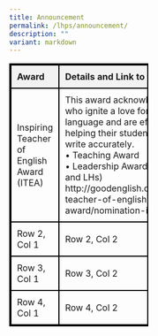 ```yaml
---
title: Announcement
permalink: /lhps/announcement/
description: ""
variant: markdown
---
```

<style>
        table {
            width: 50%;
            border-collapse: collapse;
						border: 2px solid black;
        }
        th {
            border: 2px solid black;
            padding: 10px;
            text-align: left; /* Align header text to left */
            background-color: #f2f2f2;
        }
        td {
            border: 2px solid black;
            padding: 10px;
            text-align: left; /* Align table data text to left */
        }
</style>
<table>
        <tbody><tr>
            <th>Award</th>
            <th>Details and Link to Online Form</th>
            <th>Deadline</th>
        </tr>
        <tr>
            <td>Inspiring Teacher of English Award (ITEA)</td>
            <td>This award acknowledges teachers who ignite a love for the English language and are effective in helping their students speak and write accurately.<br>
•	Teaching Award<br>
•	Leadership Award (for HODs, SHs and LHs)<br>
http://goodenglish.org.sg/inspiring-teacher-of-english- award/nomination-information 

</td>
            <td>Row 1, Col 3</td>
        </tr>
        <tr>
            <td>Row 2, Col 1</td>
            <td>Row 2, Col 2</td>
            <td>Row 2, Col 3</td>
        </tr>
        <tr>
            <td>Row 3, Col 1</td>
            <td>Row 3, Col 2</td>
            <td>Row 3, Col 3</td>
        </tr>
        <tr>
            <td>Row 4, Col 1</td>
            <td>Row 4, Col 2</td>
            <td>Row 4, Col 3</td>
        </tr>
    </tbody>
 </table>